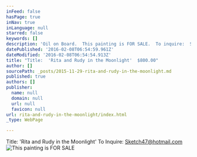 ```yaml
---
inFeed: false
hasPage: true
inNav: true
inLanguage: null
starred: false
keywords: []
description: 'Oil on Board.  This painting is FOR SALE.  To inquire:  Sketch47@hotmail.com'
datePublished: '2016-02-08T06:54:59.961Z'
dateModified: '2016-02-08T06:54:54.913Z'
title: "Title:  'Rita and Rudy in the Moonlight'  $800.00"
author: []
sourcePath: _posts/2015-11-29-rita-and-rudy-in-the-moonlight.md
published: true
authors: []
publisher:
  name: null
  domain: null
  url: null
  favicon: null
url: rita-and-rudy-in-the-moonlight/index.html
_type: WebPage

---
```

Title:  'Rita and Rudy in the Moonlight'  To Inquire:  Sketch47@hotmail.com
![This painting is FOR SALE ](https://s3-us-west-2.amazonaws.com/the-grid-img/p/7fc2d2969ffac40b4b94e7a0206d3b8361251d9f.jpg)